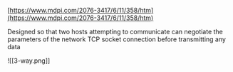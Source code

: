 
[https://www.mdpi.com/2076-3417/6/11/358/htm](https://www.mdpi.com/2076-3417/6/11/358/htm)


Designed so that two hosts attempting to communicate can negotiate the parameters of the network TCP socket connection before transmitting any data

![[3-way.png]]